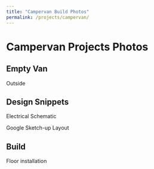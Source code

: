```yaml
---
title: "Campervan Build Photos"
permalink: /projects/campervan/
---
```

# Campervan Projects Photos

## Empty Van
Outside

## Design Snippets
Electrical Schematic

Google Sketch-up Layout

## Build
Floor installation
